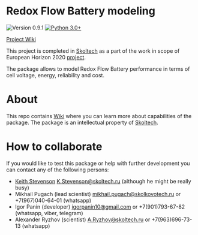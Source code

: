 # Redox Flow Battery modeling

![Version 0.9.1](https://img.shields.io/badge/version-0.9.1_dev-blue.svg)
[![Python 3.0+](https://img.shields.io/badge/python-3.0+-blue.svg)](https://www.python.org/downloads/release/python-300/)

[Project Wiki](https://github.com/FeasibleSoftware/RFB/wiki)

This project is completed in [Skoltech](https://www.skoltech.ru/en/) as a part of the work in scope of European Horizon 2020 [project](https://ec.europa.eu/info/funding-tenders/opportunities/portal/screen/opportunities/topic-details/lc-bat-3-2019;freeTextSearchKeyword=BAT;typeCodes=0,1;statusCodes=31094501;programCode=null;programDivisionCode=null;focusAreaCode=null;crossCuttingPriorityCode=null;callCode=Default;sortQuery=openingDate;orderBy=asc;onlyTenders=false).

 The package allows to model Redox Flow Battery performance in terms of cell voltage, energy, reliability and cost.
 
 # About
 This repo contains [Wiki](https://github.com/FeasibleSoftware/RFB/wiki) where you can learn more about capabilities of the package.
 The package is an intellectual property of [Skoltech](https://www.skoltech.ru/en/).
 
 # How to collaborate
 If you would like to test this package or help with further development you can contact any of the following persons:
 * [Keith Stevenson](https://faculty.skoltech.ru/people/keithstevenson) K.Stevenson@skoltech.ru (although he might be really busy)
 * Mikhail Pugach (lead scientist) mikhail.pugach@skolkovotech.ru or +7(967)040-64-01 (whatsapp)
 * Igor Panin (developer) igorpanin10@gmail.com or +7(901)793-67-82 (whatsapp, viber, telegram)
 * Alexander Ryzhov (scientist) A.Ryzhov@skoltech.ru or +7(963)696-73-13 (whatsapp)
 
 
